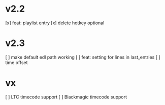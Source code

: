 # v2.2
[x] feat: playlist entry
[x] delete hotkey optional

# v2.3
[ ] make default edl path working
[ ] feat: setting for lines in last_entries
[ ] time offset

# vx
[ ] LTC timecode support
[ ] Blackmagic timecode support